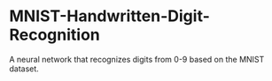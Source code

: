 # MNIST-Handwritten-Digit-Recognition
A neural network that recognizes digits from 0-9 based on the MNIST dataset. 
